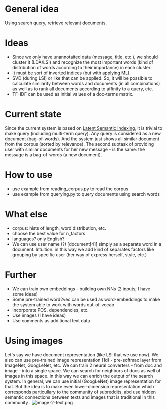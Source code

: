 # General idea
Using search query, retrieve relevant documents.

# Ideas
- Since we only have unannotaited data (message, title, etc.), we should cluster it (LDA/LSI) and recognize the most important words (kind of distribution of words according to their importance) in each cluster.
- It must be sort of inverted indices (but with applying ML).
- SVD (during LSI) or like that can be applied.
So, it will be possible to calculate similarity between words and documents (in all combinations) as well as to rank all documents according to affinity to a query, etc.
- TF-IDF can be used as initial values of a doc-terms matrix.

# Current state
Since the current system is based on [Latent Semantic Indexing](https://en.wikipedia.org/wiki/Latent_semantic_analysis), it is trivial to make query (including multi-term query).
Any query is considered as a new document (bag-of-words). And the system just shows all similar document from the corpus (sorted by relevance).
The second subtask of providing user with similar documents for her new message - is the same: the message is a bag-of-words (a new document).

# How to use
- use example from reading_corpus.py to read the corpus
- use example from querying.py to query documents using search words

# What else
- corpus: hists of length, word distribution, etc.
- choose the best value for n_factors
- languages? only English?
- We can use user name (?) [document[4]] simply as a separate word in a document. Intuition: in this way we add kind of separates factors like grouping by specific user (her way of express herself, style, etc.)

# Further
- We can train own embeddings - building own NNs (2 inputs; I have some ideas)
- Some pre-trained word2vec can be used as word-embeddings to make the system able to work with words out-of-vocab
- Incorporate POS, dependencies, etc.
- Use images (I have ideas)
- Use comments as additional text data

# Using images
Let's say we have document representation (like LSI that we use now). We also can use pre-trained image representation (1d) - pre-softmax layer from ImageNet, GoogLeNet, etc.
We can train 2 neural converters - from doc and image - into a single space. We can search for neighbors of docs as well of images in this space. In this way we can enrich the output of the search system.
In general, we can use initial (GoogLeNet) image representation for that.
But the idea is to make even lower-dimension representation which corresponds particullary to the community of subreddits, abd use hidden semantic connections between texts and images that is traditional in this community .
![image-2-text.png](/docs/image-2-text.png=650x420)



